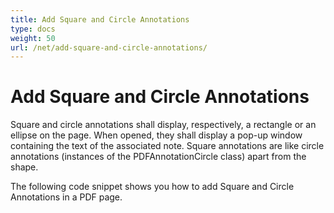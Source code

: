 ```yaml
---
title: Add Square and Circle Annotations
type: docs
weight: 50
url: /net/add-square-and-circle-annotations/
---
```

# Add Square and Circle Annotations

Square and circle annotations shall display, respectively, a rectangle or an ellipse on the page. When opened, they shall display a pop-up window containing the text of the associated note.
Square annotations are like circle annotations (instances of the PDFAnnotationCircle class) apart from the shape.

The following code snippet shows you how to add Square and Circle Annotations in a PDF page.
